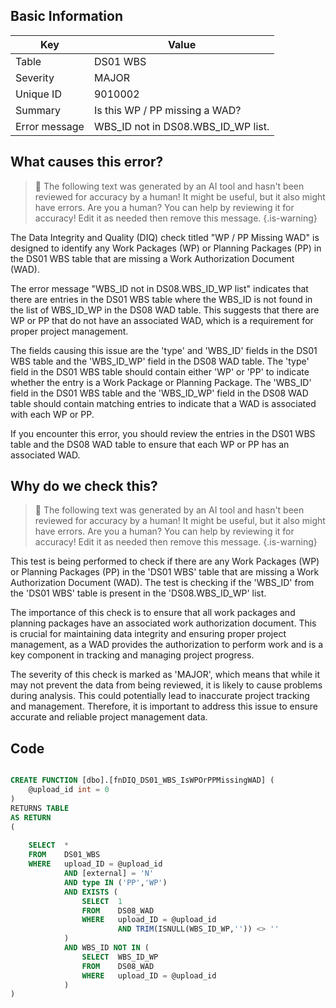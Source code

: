 ## Basic Information
| Key         | Value          |
|-------------|----------------|
| Table       | DS01 WBS |
| Severity    | MAJOR |
| Unique ID   | 9010002   |
| Summary     | Is this WP / PP missing a WAD? |
| Error message | WBS_ID not in DS08.WBS_ID_WP list. |

## What causes this error?

> :robot: The following text was generated by an AI tool and hasn't been reviewed for accuracy by a human! It might be useful, but it also might have errors. Are you a human? You can help by reviewing it for accuracy! Edit it as needed then remove this message.
{.is-warning}

The Data Integrity and Quality (DIQ) check titled "WP / PP Missing WAD" is designed to identify any Work Packages (WP) or Planning Packages (PP) in the DS01 WBS table that are missing a Work Authorization Document (WAD). 

The error message "WBS_ID not in DS08.WBS_ID_WP list" indicates that there are entries in the DS01 WBS table where the WBS_ID is not found in the list of WBS_ID_WP in the DS08 WAD table. This suggests that there are WP or PP that do not have an associated WAD, which is a requirement for proper project management.

The fields causing this issue are the 'type' and 'WBS_ID' fields in the DS01 WBS table and the 'WBS_ID_WP' field in the DS08 WAD table. The 'type' field in the DS01 WBS table should contain either 'WP' or 'PP' to indicate whether the entry is a Work Package or Planning Package. The 'WBS_ID' field in the DS01 WBS table and the 'WBS_ID_WP' field in the DS08 WAD table should contain matching entries to indicate that a WAD is associated with each WP or PP.

If you encounter this error, you should review the entries in the DS01 WBS table and the DS08 WAD table to ensure that each WP or PP has an associated WAD.
## Why do we check this?

> :robot: The following text was generated by an AI tool and hasn't been reviewed for accuracy by a human! It might be useful, but it also might have errors. Are you a human? You can help by reviewing it for accuracy! Edit it as needed then remove this message.
{.is-warning}

This test is being performed to check if there are any Work Packages (WP) or Planning Packages (PP) in the 'DS01 WBS' table that are missing a Work Authorization Document (WAD). The test is checking if the 'WBS_ID' from the 'DS01 WBS' table is present in the 'DS08.WBS_ID_WP' list. 

The importance of this check is to ensure that all work packages and planning packages have an associated work authorization document. This is crucial for maintaining data integrity and ensuring proper project management, as a WAD provides the authorization to perform work and is a key component in tracking and managing project progress.

The severity of this check is marked as 'MAJOR', which means that while it may not prevent the data from being reviewed, it is likely to cause problems during analysis. This could potentially lead to inaccurate project tracking and management. Therefore, it is important to address this issue to ensure accurate and reliable project management data.
## Code

```sql

CREATE FUNCTION [dbo].[fnDIQ_DS01_WBS_IsWPOrPPMissingWAD] (
	@upload_id int = 0
)
RETURNS TABLE
AS RETURN
(
	
	SELECT	*
    FROM	DS01_WBS
    WHERE	upload_ID = @upload_id
			AND [external] = 'N'
			AND type IN ('PP','WP')
			AND EXISTS (
				SELECT	1
				FROM	DS08_WAD
				WHERE	upload_ID = @upload_id
						AND TRIM(ISNULL(WBS_ID_WP,'')) <> ''
			)
			AND WBS_ID NOT IN (
				SELECT	WBS_ID_WP
				FROM	DS08_WAD
				WHERE	upload_ID = @upload_id
			)
)
```
